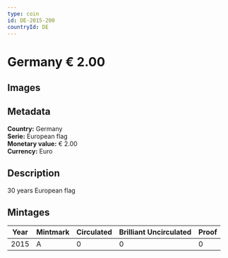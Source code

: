 ```yaml
---
type: coin
id: DE-2015-200
countryId: DE
---
```


# Germany € 2.00

## Images


## Metadata

**Country:** Germany\
**Serie:** European flag\
**Monetary value:** € 2.00\
**Currency:** Euro

## Description
30 years European flag

## Mintages
| Year | Mintmark | Circulated | Brilliant Uncirculated | Proof |
| ---- | -------- | ---------- | ---------------------- | ----- |
| 2015 | A | 0| 0 | 0 |
